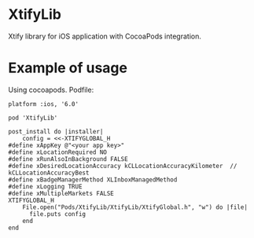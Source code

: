 XtifyLib
========

Xtify library for iOS application with CocoaPods integration.

Example of usage
========

Using cocoapods. Podfile:

```
platform :ios, '6.0'

pod 'XtifyLib'

post_install do |installer|
    config = <<-XTIFYGLOBAL_H
#define xAppKey @"<your app key>"
#define xLocationRequired NO
#define xRunAlsoInBackground FALSE
#define xDesiredLocationAccuracy kCLLocationAccuracyKilometer  // kCLLocationAccuracyBest
#define xBadgeManagerMethod XLInboxManagedMethod
#define xLogging TRUE
#define xMultipleMarkets FALSE
XTIFYGLOBAL_H
    File.open("Pods/XtifyLib/XtifyLib/XtifyGlobal.h", "w") do |file|
      file.puts config
    end
end
```
